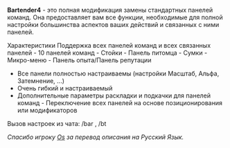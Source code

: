 **Bartender4** - это полная модификация замены стандартных панелей команд. Она предоставляет вам все функции, необходимые для полной настройки большинства аспектов ваших действий и связанных с ними панелей.

Характеристики
Поддержка всех панелей команд и всех связанных панелей - 10 панелей команд - Стойки - Панель питомца - Сумки - Микро-меню - Панель опыта/Панель репутации
- Все панели полностью настраиваемы (настройки Масштаб, Альфа, Затемнение, ...)
- Очень гибкий и настраиваемый
- Дополнительные параметры раскладки и подкачки для панелей команд - Переключение всех панелей на основе позиционирования или модификаторов

Вызов настроек из чата: /bar , /bt

*Спасибо игроку [Os](https://forum.sirus.su/members/17os86.175882/) за перевод описания на Русский Язык.*
